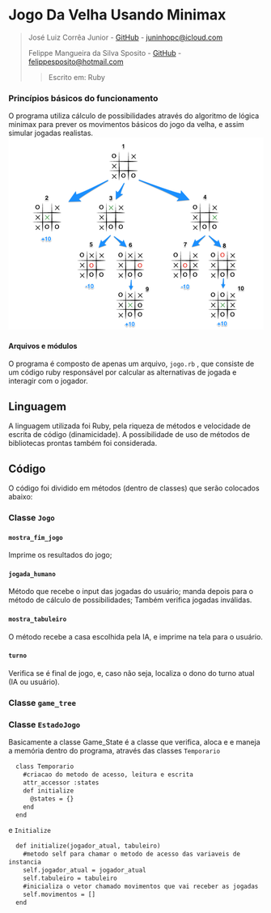 # Jogo Da Velha Usando Minimax


> José Luiz Corrêa Junior - [GitHub](https://github.com/juninhoojl) - <juninhopc@icloud.com>
> 
> Felippe Mangueira da Silva Sposito - [GitHub](https://github.com/FelippeS) - <felippesposito@hotmail.com>
> > Escrito em: Ruby


### Princípios básicos do funcionamento

O programa utiliza cálculo de possibilidades através do algoritmo de lógica minimax para prever os movimentos básicos do jogo da velha, e assim simular jogadas realistas.
![Minimax](img/minimax.png)

#### Arquivos e módulos
O programa é composto de apenas um arquivo, `jogo.rb` , que consiste de um código ruby responsável por calcular as alternativas de jogada e interagir com o jogador.

## Linguagem
A linguagem utilizada foi Ruby, pela riqueza de métodos e velocidade de escrita de código (dinamicidade). A possibilidade de uso de métodos de bibliotecas prontas também foi considerada.

## Código
O código foi dividido em métodos (dentro de classes) que serão colocados abaixo:

### Classe `Jogo`

#### `mostra_fim_jogo`
Imprime os resultados do jogo;

#### `jogada_humano`
Método que recebe o input das jogadas do usuário; manda depois para o método de cálculo de possibilidades; Também verifica jogadas inválidas.

#### `mostra_tabuleiro`
O método recebe a casa escolhida pela IA, e imprime na tela para o usuário.

#### `turno`
Verifica se é final de jogo, e, caso não seja, localiza o dono do turno atual (IA ou usuário).

### Classe `game_tree`

####

### Classe `EstadoJogo`
Basicamente a classe Game_State é a classe que verifica, aloca e e maneja a memória dentro do programa, através das classes `Temporario`
~~~
  class Temporario
    #criacao do metodo de acesso, leitura e escrita
    attr_accessor :states
    def initialize
      @states = {}
    end
  end
~~~
e `Initialize`

~~~
  def initialize(jogador_atual, tabuleiro)
    #metodo self para chamar o metodo de acesso das variaveis de instancia
    self.jogador_atual = jogador_atual
    self.tabuleiro = tabuleiro
    #inicializa o vetor chamado movimentos que vai receber as jogadas
    self.movimentos = []
  end
~~~

